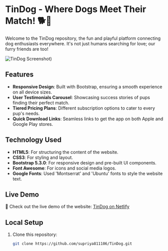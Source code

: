 # TinDog - Where Dogs Meet Their Match! 🐕💖

Welcome to the TinDog repository, the fun and playful platform connecting dog enthusiasts everywhere. It's not just humans searching for love; our furry friends are too!

![TinDog Screenshot](https://github.com/supriya811106/Tindog/assets/89856408/656c610b-c0c8-4f1b-bc9d-7cdd29092d0a))

## Features

- **Responsive Design**: Built with Bootstrap, ensuring a smooth experience on all device sizes.
- **User Testimonials Carousel**: Showcasing success stories of pups finding their perfect match.
- **Tiered Pricing Plans**: Different subscription options to cater to every pup's needs.
- **Quick Download Links**: Seamless links to get the app on both Apple and Google Play stores.

## Technology Used

- **HTML5**: For structuring the content of the website.
- **CSS3**: For styling and layout.
- **Bootstrap 5.3.0**: For responsive design and pre-built UI components.
- **Font Awesome**: For icons and social media logos.
- **Google Fonts**: Used 'Montserrat' and 'Ubuntu' fonts to style the website text.

## Live Demo

🚀 Check out the live demo of the website: [TinDog on Netlify](https://dog-tindog.netlify.app/)

## Local Setup

1. Clone this repository:
   ```bash
   git clone https://github.com/supriya811106/TinDog.git
